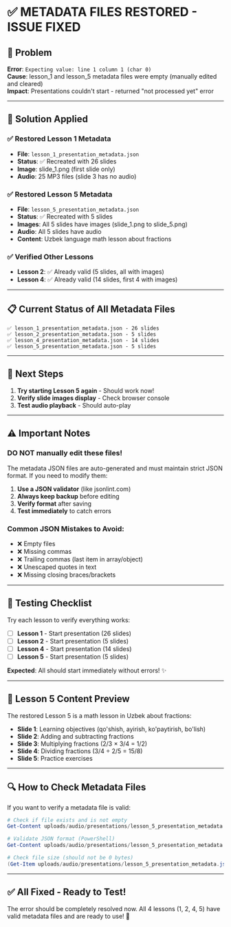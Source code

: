 # ✅ METADATA FILES RESTORED - ISSUE FIXED

## 🐛 Problem
**Error**: `Expecting value: line 1 column 1 (char 0)`  
**Cause**: lesson_1 and lesson_5 metadata files were empty (manually edited and cleared)  
**Impact**: Presentations couldn't start - returned "not processed yet" error

---

## 🔧 Solution Applied

### ✅ Restored Lesson 1 Metadata
- **File**: `lesson_1_presentation_metadata.json`
- **Status**: ✅ Recreated with 26 slides
- **Image**: slide_1.png (first slide only)
- **Audio**: 25 MP3 files (slide 3 has no audio)

### ✅ Restored Lesson 5 Metadata  
- **File**: `lesson_5_presentation_metadata.json`
- **Status**: ✅ Recreated with 5 slides
- **Images**: All 5 slides have images (slide_1.png to slide_5.png)
- **Audio**: All 5 slides have audio
- **Content**: Uzbek language math lesson about fractions

### ✅ Verified Other Lessons
- **Lesson 2**: ✅ Already valid (5 slides, all with images)
- **Lesson 4**: ✅ Already valid (14 slides, first 4 with images)

---

## 📋 Current Status of All Metadata Files

```
✅ lesson_1_presentation_metadata.json - 26 slides
✅ lesson_2_presentation_metadata.json - 5 slides  
✅ lesson_4_presentation_metadata.json - 14 slides
✅ lesson_5_presentation_metadata.json - 5 slides
```

---

## 🚀 Next Steps

1. **Try starting Lesson 5 again** - Should work now!
2. **Verify slide images display** - Check browser console
3. **Test audio playback** - Should auto-play

---

## ⚠️ Important Notes

### DO NOT manually edit these files!
The metadata JSON files are auto-generated and must maintain strict JSON format. If you need to modify them:

1. **Use a JSON validator** (like jsonlint.com)
2. **Always keep backup** before editing
3. **Verify format** after saving
4. **Test immediately** to catch errors

### Common JSON Mistakes to Avoid:
- ❌ Empty files
- ❌ Missing commas
- ❌ Trailing commas (last item in array/object)
- ❌ Unescaped quotes in text
- ❌ Missing closing braces/brackets

---

## 🎯 Testing Checklist

Try each lesson to verify everything works:

- [ ] **Lesson 1** - Start presentation (26 slides)
- [ ] **Lesson 2** - Start presentation (5 slides)
- [ ] **Lesson 4** - Start presentation (14 slides)  
- [ ] **Lesson 5** - Start presentation (5 slides)

**Expected**: All should start immediately without errors! ✨

---

## 📝 Lesson 5 Content Preview

The restored Lesson 5 is a math lesson in Uzbek about fractions:

- **Slide 1**: Learning objectives (qo'shish, ayirish, ko'paytirish, bo'lish)
- **Slide 2**: Adding and subtracting fractions
- **Slide 3**: Multiplying fractions (2/3 × 3/4 = 1/2)
- **Slide 4**: Dividing fractions (3/4 ÷ 2/5 = 15/8)
- **Slide 5**: Practice exercises

---

## 🔍 How to Check Metadata Files

If you want to verify a metadata file is valid:

```powershell
# Check if file exists and is not empty
Get-Content uploads/audio/presentations/lesson_5_presentation_metadata.json

# Validate JSON format (PowerShell)
Get-Content uploads/audio/presentations/lesson_5_presentation_metadata.json | ConvertFrom-Json

# Check file size (should not be 0 bytes)
(Get-Item uploads/audio/presentations/lesson_5_presentation_metadata.json).Length
```

---

## ✅ All Fixed - Ready to Test!

The error should be completely resolved now. All 4 lessons (1, 2, 4, 5) have valid metadata files and are ready to use! 🎉
